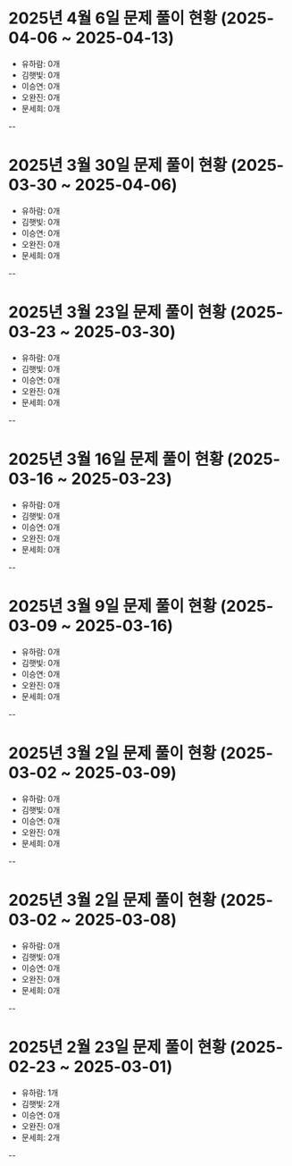 # 2025년 4월 6일 문제 풀이 현황 (2025-04-06 ~ 2025-04-13)
* 유하람: 0개
* 김햇빛: 0개
* 이승연: 0개
* 오완진: 0개
* 문세희: 0개

--

# 2025년 3월 30일 문제 풀이 현황 (2025-03-30 ~ 2025-04-06)
* 유하람: 0개
* 김햇빛: 0개
* 이승연: 0개
* 오완진: 0개
* 문세희: 0개

--

# 2025년 3월 23일 문제 풀이 현황 (2025-03-23 ~ 2025-03-30)
* 유하람: 0개
* 김햇빛: 0개
* 이승연: 0개
* 오완진: 0개
* 문세희: 0개

--

# 2025년 3월 16일 문제 풀이 현황 (2025-03-16 ~ 2025-03-23)
* 유하람: 0개
* 김햇빛: 0개
* 이승연: 0개
* 오완진: 0개
* 문세희: 0개

--

# 2025년 3월 9일 문제 풀이 현황 (2025-03-09 ~ 2025-03-16)
* 유하람: 0개
* 김햇빛: 0개
* 이승연: 0개
* 오완진: 0개
* 문세희: 0개

--

# 2025년 3월 2일 문제 풀이 현황 (2025-03-02 ~ 2025-03-09)
* 유하람: 0개
* 김햇빛: 0개
* 이승연: 0개
* 오완진: 0개
* 문세희: 0개

--

# 2025년 3월 2일 문제 풀이 현황 (2025-03-02 ~ 2025-03-08)
* 유하람: 0개
* 김햇빛: 0개
* 이승연: 0개
* 오완진: 0개
* 문세희: 0개

--

# 2025년 2월 23일 문제 풀이 현황 (2025-02-23 ~ 2025-03-01)
* 유하람: 1개
* 김햇빛: 2개
* 이승연: 0개
* 오완진: 0개
* 문세희: 2개

--


